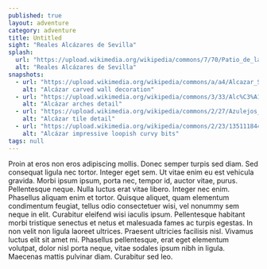 ```yaml
---
published: true
layout: adventure
category: adventure
title: Untitled
sight: "Reales Alcázares de Sevilla"
splash:
  url: "https://upload.wikimedia.org/wikipedia/commons/7/70/Patio_de_las_doncellas.jpg"
  alt: "Reales Alcázares de Sevilla"
snapshots:
  - url: "https://upload.wikimedia.org/wikipedia/commons/a/a4/Alcazar_Seville_carved_wall_decoration.jpg"
    alt: "Alcázar carved wall decoration"
  - url: "https://upload.wikimedia.org/wikipedia/commons/3/33/Alc%C3%A1zar_of_Seville_%286931816658%29.jpg"
    alt: "Alcázar arches detail"
  - url: "https://upload.wikimedia.org/wikipedia/commons/2/27/Azulejos_de_los_Reales_Alc%C3%A1zares_de_Sevilla.jpg"
    alt: "Alcázar tile detail"
  - url: "https://upload.wikimedia.org/wikipedia/commons/2/23/1351118449_alcazarsevilla.jpg"
    alt: "Alcázar impressive loopish curvy bits"
tags: null
---
```


Proin at eros non eros adipiscing mollis. Donec semper turpis sed diam. Sed consequat ligula nec tortor. Integer eget sem. Ut vitae enim eu est vehicula gravida. Morbi ipsum ipsum, porta nec, tempor id, auctor vitae, purus. Pellentesque neque. Nulla luctus erat vitae libero. Integer nec enim. Phasellus aliquam enim et tortor. Quisque aliquet, quam elementum condimentum feugiat, tellus odio consectetuer wisi, vel nonummy sem neque in elit. Curabitur eleifend wisi iaculis ipsum. Pellentesque habitant morbi tristique senectus et netus et malesuada fames ac turpis egestas. In non velit non ligula laoreet ultrices. Praesent ultricies facilisis nisl. Vivamus luctus elit sit amet mi. Phasellus pellentesque, erat eget elementum volutpat, dolor nisl porta neque, vitae sodales ipsum nibh in ligula. Maecenas mattis pulvinar diam. Curabitur sed leo.

